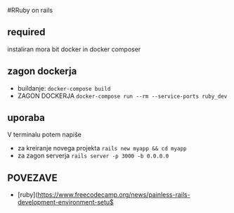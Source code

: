 #RRuby on rails


## required
instaliran mora bit docker in docker composer

## zagon dockerja
  * buildanje:
  `docker-compose build`
  * ZAGON DOCKERJA  `docker-compose run --rm --service-ports ruby_dev`

## uporaba
V terminalu potem napiše
 * za kreiranje novega projekta `rails new myapp && cd myapp`
  * za zagon serverja `rails server -p 3000 -b 0.0.0.0`

## POVEZAVE 
  * [ruby](https://www.freecodecamp.org/news/painless-rails-development-environment-setu$



